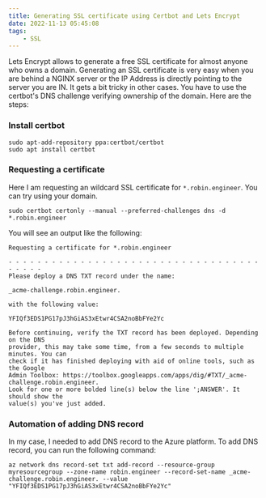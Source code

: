 ```yaml
---
title: Generating SSL certificate using Certbot and Lets Encrypt
date: 2022-11-13 05:45:08
tags:
    - SSL
---
```


Lets Encrypt allows to generate a free SSL certificate for almost anyone who owns a domain. Generating an SSL certificate
is very easy when you are behind a NGINX server or the IP Address is directly pointing to the server you are IN.
It gets a bit tricky in other cases. You have to use the certbot's DNS challenge verifying ownership of the domain. Here
are the steps:

<!--more-->

### Install certbot
```
sudo apt-add-repository ppa:certbot/certbot
sudo apt install certbot
```

### Requesting a certificate
Here I am requesting an wildcard SSL certificate for `*.robin.engineer`. You can try using your domain.
```
sudo certbot certonly --manual --preferred-challenges dns -d *.robin.engineer
```

You will see an output like the following:
```
Requesting a certificate for *.robin.engineer

- - - - - - - - - - - - - - - - - - - - - - - - - - - - - - - - - - - - - - - -
Please deploy a DNS TXT record under the name:

_acme-challenge.robin.engineer.

with the following value:

YFIQf3EDS1PG17pJ3hGiAS3xEtwr4CSA2noBbFYe2Yc

Before continuing, verify the TXT record has been deployed. Depending on the DNS
provider, this may take some time, from a few seconds to multiple minutes. You can
check if it has finished deploying with aid of online tools, such as the Google
Admin Toolbox: https://toolbox.googleapps.com/apps/dig/#TXT/_acme-challenge.robin.engineer.
Look for one or more bolded line(s) below the line ';ANSWER'. It should show the
value(s) you've just added.
```

### Automation of adding DNS record
In my case, I needed to add DNS record to the Azure platform. To add DNS record, you can run the following command:

```
az network dns record-set txt add-record --resource-group myresourcegroup --zone-name robin.engineer --record-set-name _acme-challenge.robin.engineer. --value "YFIQf3EDS1PG17pJ3hGiAS3xEtwr4CSA2noBbFYe2Yc"
```
